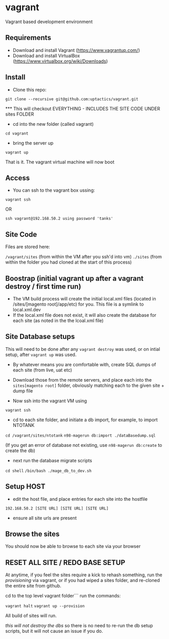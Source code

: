 # vagrant

Vagrant based development environment

## Requirements

* Download and install Vagrant (https://www.vagrantup.com/)
* Download and install VirtualBox (https://www.virtualbox.org/wiki/Downloads)

## Install

* Clone this repo: 

```git clone --recursive git@github.com:uptactics/vagrant.git```

*** This will checkout EVERYTHING - INCLUDES THE SITE CODE UNDER sites FOLDER

* cd into the new folder (called vagrant) 

```cd vagrant```

* bring the server up 

```vagrant up```

That is it. The vagrant virtual machine will now boot

## Access

* You can ssh to the vagrant box ussing:

```vagrant ssh```

OR

```ssh vagrant@192.168.50.2 using password 'tanks'```

## Site Code

Files are stored here: 

```/vagrant/sites``` (from within the VM after you ssh'd into vm)
```./sites``` (from within the folder you had cloned at the start of this process)

## Boostrap (initial vagrant up after a vagrant destroy / first time run)

* The VM build process will create the initial local.xml files (located in /sites/[magento root]/app/etc) for you. 
  This file is a symlink to local.xml.dev
* If the local.xml file does not exist, it will also create the database for each site (as noted in the the lcoal.xml file) 

## Site Database setups

This will need to be done after any ```vagrant destroy``` was used, or on intial setup, after ```vagrant up``` was used. 

* By whatever means you are comfortable with, create SQL dumps of each site (from live, uat etc)
* Download those from the remote servers, and place each into the ```sites[magento root]``` folder, obviously matching each    to the given site + dump file

* Now ssh into the vagrant VM using 

```vagrant ssh```

* cd to each site folder, and initiate a db import, for example, to import NTOTANK

```cd /vagrant/sites/ntotank```
```n98-magerun db:import ./dataBasedump.sql```

(If you get an error of database not existing, use ```n98-magerun db:create``` to create the db)

* next run the database migrate scripts

```cd shell```
```/bin/bash ./mage_db_to_dev.sh```

## Setup HOST

* edit the host file, and place entries for each site into the hostfile

```192.168.50.2 [SITE URL] [SITE URL] [SITE URL]```

* ensure all site urls are present

## Browse the sites

You should now be able to browse to each site via your browser

## RESET ALL SITE / REDO BASE SETUP

At anytime, if you feel the sites require a kick to rehash something, run the *provisioning* via vagrant, or if you had wiped a sites folder, and re-cloned the entire site from github.

cd to the top level vagrant folder```
run the commands: 

```vagrant halt```
```vagrant up --provision```

All build of sites will run.

*this will not destroy the dbs* so there is no need to re-run the db setup scripts, but it will not cause an issue if you do.






